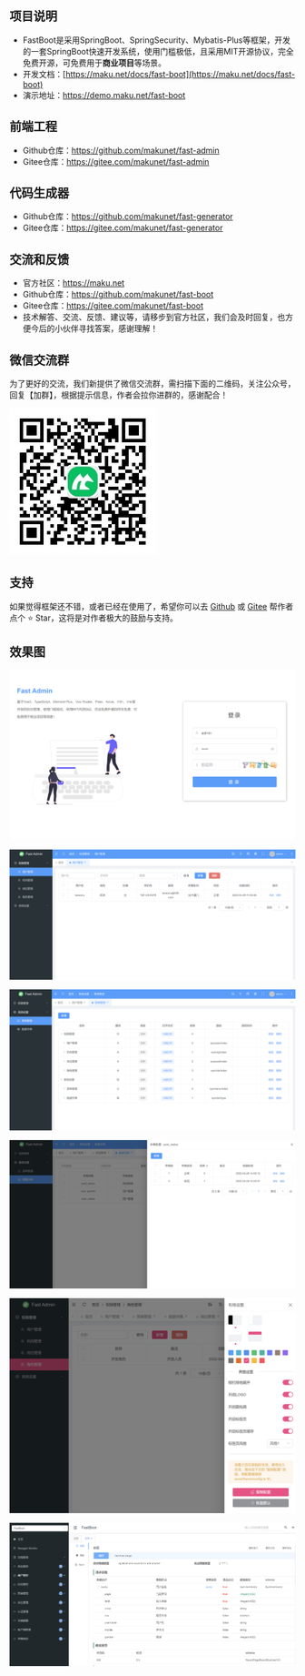 ## 项目说明
- FastBoot是采用SpringBoot、SpringSecurity、Mybatis-Plus等框架，开发的一套SpringBoot快速开发系统，使用门槛极低，且采用MIT开源协议，完全免费开源，可免费用于**商业项目**等场景。
- 开发文档：[https://maku.net/docs/fast-boot](https://maku.net/docs/fast-boot)
- 演示地址：https://demo.maku.net/fast-boot


## 前端工程
- Github仓库：https://github.com/makunet/fast-admin
- Gitee仓库：https://gitee.com/makunet/fast-admin


## 代码生成器
- Github仓库：https://github.com/makunet/fast-generator
- Gitee仓库：https://gitee.com/makunet/fast-generator


## 交流和反馈
- 官方社区：https://maku.net
- Github仓库：https://github.com/makunet/fast-boot
- Gitee仓库：https://gitee.com/makunet/fast-boot
- 技术解答、交流、反馈、建议等，请移步到官方社区，我们会及时回复，也方便今后的小伙伴寻找答案，感谢理解！


## 微信交流群
为了更好的交流，我们新提供了微信交流群，需扫描下面的二维码，关注公众号，回复【加群】，根据提示信息，作者会拉你进群的，感谢配合！

![输入图片说明](fast-server/src/main/resources/public/qrcode.png)


## 支持
如果觉得框架还不错，或者已经在使用了，希望你可以去 [Github](https://github.com/makunet/fast-boot) 或 [Gitee](https://gitee.com/makunet/fast-boot) 帮作者点个 ⭐ Star，这将是对作者极大的鼓励与支持。


## 效果图
![输入图片说明](fast-server/src/main/resources/public/1.png)

![输入图片说明](fast-server/src/main/resources/public/2.png)

![输入图片说明](fast-server/src/main/resources/public/3.png)

![输入图片说明](fast-server/src/main/resources/public/4.png)

![输入图片说明](fast-server/src/main/resources/public/5.png)

![输入图片说明](fast-server/src/main/resources/public/6.png)